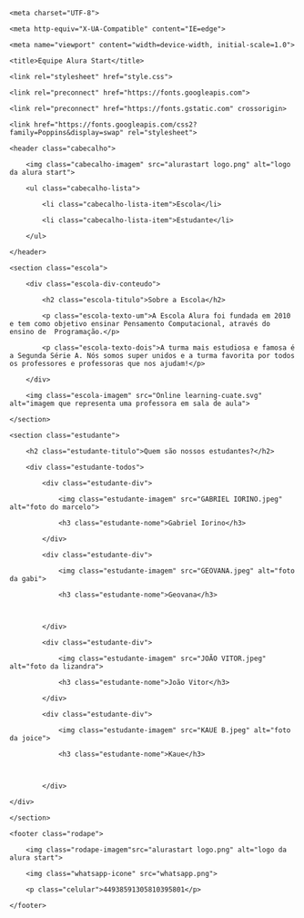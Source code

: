 <!DOCTYPE html>

<html lang="en">

<head>

    <meta charset="UTF-8">

    <meta http-equiv="X-UA-Compatible" content="IE=edge">

    <meta name="viewport" content="width=device-width, initial-scale=1.0">

    <title>Equipe Alura Start</title>

    <link rel="stylesheet" href="style.css">

    <link rel="preconnect" href="https://fonts.googleapis.com">

    <link rel="preconnect" href="https://fonts.gstatic.com" crossorigin>

    <link href="https://fonts.googleapis.com/css2?family=Poppins&display=swap" rel="stylesheet">

</head>

<body>

    <header class="cabecalho">

        <img class="cabecalho-imagem" src="alurastart logo.png" alt="logo da alura start">

        <ul class="cabecalho-lista">

            <li class="cabecalho-lista-item">Escola</li>

            <li class="cabecalho-lista-item">Estudante</li>

        </ul>

    </header>

    <section class="escola">

        <div class="escola-div-conteudo">

            <h2 class="escola-titulo">Sobre a Escola</h2>

            <p class="escola-texto-um">A Escola Alura foi fundada em 2010 e tem como objetivo ensinar Pensamento Computacional, através do ensino de  Programação.</p>

            <p class="escola-texto-dois">A turma mais estudiosa e famosa é a Segunda Série A. Nós somos super unidos e a turma favorita por todos os professores e professoras que nos ajudam!</p>

        </div>

        <img class="escola-imagem" src="Online learning-cuate.svg" alt="imagem que representa uma professora em sala de aula">

    </section>

    <section class="estudante">

        <h2 class="estudante-titulo">Quem são nossos estudantes?</h2>

        <div class="estudante-todos">

            <div class="estudante-div">

                <img class="estudante-imagem" src="GABRIEL IORINO.jpeg" alt="foto do marcelo">

                <h3 class="estudante-nome">Gabriel Iorino</h3>

            </div>

            <div class="estudante-div">

                <img class="estudante-imagem" src="GEOVANA.jpeg" alt="foto da gabi">

                <h3 class="estudante-nome">Geovana</h3>



            </div>

            <div class="estudante-div">

                <img class="estudante-imagem" src="JOÃO VITOR.jpeg" alt="foto da lizandra">

                <h3 class="estudante-nome">João Vitor</h3>

            </div>

            <div class="estudante-div">

                <img class="estudante-imagem" src="KAUE B.jpeg" alt="foto da joice">

                <h3 class="estudante-nome">Kaue</h3>



            </div>

    </div>

    </section>

    <footer class="rodape">

        <img class="rodape-imagem"src="alurastart logo.png" alt="logo da alura start">

        <img class="whatsapp-icone" src="whatsapp.png">

        <p class="celular">44938591305810395801</p>

    </footer>

</body>

</html>
